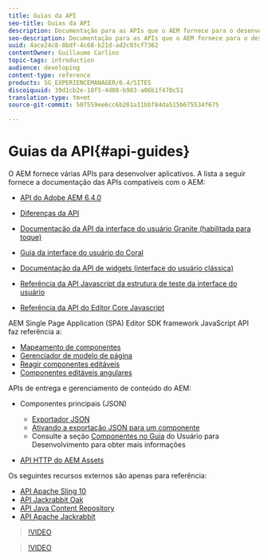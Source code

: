 ```yaml
---
title: Guias da API
seo-title: Guias da API
description: Documentação para as APIs que o AEM fornece para o desenvolvimento de aplicativos
seo-description: Documentação para as APIs que o AEM fornece para o desenvolvimento de aplicativos
uuid: 4ace24c8-8bdf-4c68-b21d-ad2c03cf7362
contentOwner: Guillaume Carlino
topic-tags: introduction
audience: developing
content-type: reference
products: SG_EXPERIENCEMANAGER/6.4/SITES
discoiquuid: 39d1cb2e-18f5-4d08-b983-a06b1f470c51
translation-type: tm+mt
source-git-commit: 507559ee6cc6b201a11bbf84da515b675534f675

---
```



# Guias da API{#api-guides}

O AEM fornece várias APIs para desenvolver aplicativos. A lista a seguir fornece a documentação das APIs compatíveis com o AEM:

* [API do Adobe AEM 6.4.0](https://helpx.adobe.com/experience-manager/6-4/sites/developing/using/reference-materials/javadoc/index.html)

* [Diferenças da API](https://helpx.adobe.com/experience-manager/6-4/sites/developing/using/reference-materials/diff-previous/changes.html)

* [Documentação da API da interface do usuário Granite (habilitada para toque)](https://helpx.adobe.com/experience-manager/6-4/sites/developing/using/reference-materials/granite-ui/api/index.html)

* [Guia da interface do usuário do Coral](https://helpx.adobe.com/experience-manager/6-4/sites/developing/using/reference-materials/coral-ui/coralui3/index.html)

* [Documentação da API de widgets (interface do usuário clássica)](https://helpx.adobe.com/experience-manager/6-4/sites/developing/using/reference-materials/widgets-api/index.html)

* [Referência da API Javascript da estrutura de teste da interface do usuário](https://helpx.adobe.com/experience-manager/6-4/sites/developing/using/reference-materials/test-api/index.html)

* [Referência da API do Editor Core Javascript](https://helpx.adobe.com/experience-manager/6-4/sites/developing/using/reference-materials/jsdoc/ui-touch/editor-core/index.html)

AEM Single Page Application (SPA) Editor SDK framework JavaScript API faz referência a:

* [Mapeamento de componentes](https://www.npmjs.com/package/@adobe/cq-spa-component-mapping)
* [Gerenciador de modelo de página](https://www.npmjs.com/package/@adobe/cq-spa-page-model-manager)
* [Reagir componentes editáveis](https://www.npmjs.com/package/@adobe/cq-react-editable-components)
* [Componentes editáveis angulares](https://www.npmjs.com/package/@adobe/cq-angular-editable-components)

APIs de entrega e gerenciamento de conteúdo do AEM:

* Componentes principais (JSON)

   * [Exportador JSON](/help/sites-developing/json-exporter.md)
   * [Ativando a exportação JSON para um componente](/help/sites-developing/json-exporter-components.md)
   * Consulte a seção [Componentes no Guia](https://helpx.adobe.com/experience-manager/6-4/sites/developing/user-guide.html?topic=/experience-manager/6-4/sites/developing/morehelp/components.ug.js) do Usuário para Desenvolvimento para obter mais informações

* [API HTTP do AEM Assets](/help/assets/mac-api-assets.md)

Os seguintes recursos externos são apenas para referência:

* [API Apache Sling 10](https://sling.apache.org/apidocs/sling10/)
* [API Jackrabbit Oak](https://jackrabbit.apache.org/oak/docs/oak_api/overview.html)
* [API Java Content Repository](https://docs.adobe.com/docs/en/spec/javax.jcr/javadocs/jcr-2.0/index.html)
* [API Apache Jackrabbit](https://jackrabbit.apache.org/api)

>[!VIDEO](https://vimeo.com/)

>[!VIDEO](https://vimeo.com/)
